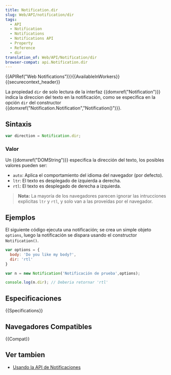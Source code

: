 ```yaml
---
title: Notification.dir
slug: Web/API/notification/dir
tags:
  - API
  - Notification
  - Notifications
  - Notifications API
  - Property
  - Reference
  - dir
translation_of: Web/API/Notification/dir
browser-compat: api.Notification.dir
---
```

{{APIRef("Web Notifications")}}{{AvailableInWorkers}}{{securecontext_header}}

La propiedad `dir` de solo lectura de la interfaz {{domxref("Notification")}} indica la direccion del texto en la notificación, como se especifica en la opción `dir` del constructor {{domxref("Notification.Notification","Notification()")}}.

## Sintaxis

```js
var direction = Notification.dir;
```

### Valor

Un {{domxref("DOMString")}} especifica la dirección del texto, los posibles valores pueden ser:

- `auto`: Aplica el comportamiento del idioma del navegador (por defecto).
- `ltr`: El texto es desplegado de izquierda a derecha.
- `rtl`: El texto es desplegado de derecha a izquierda.

> **Nota:** La mayoría de los navegadores parecen ignorar las intrucciones explicitas `ltr` y `rtl`, y solo van a las proveídas por el navegador.

## Ejemplos

El siguiente código ejecuta una notificación; se crea un simple objeto `options`, luego la notificación se dispara usando el constructor `Notification()`.

```js
var options = {
  body: 'Do you like my body?',
  dir: 'rtl'
}

var n = new Notification('Notificación de prueba',options);

console.log(n.dir); // Deberia retornar 'rtl'
```

## Especificaciones

{{Specifications}}

## Navegadores Compatibles

{{Compat}}

## Ver tambien

- [Usando la API de Notificaciones](/es/docs/Web/API/Notifications_API/Using_the_Notifications_API)
